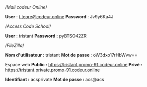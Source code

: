 /*Mail codeur Online*/

__User__ : t.teore@codeur.online
__Password__ : Jv9y6Ka4J

/*Access Code School*/

__User__ : tristant
__Password__ : pyBTSO42ZR

/*FileZilla*/

__Nom d'utilisateur :__ tristant
__Mot de passe :__ oW3dxo17rHbWvw==

Espace web
__Public :__ https://tristant.promo-91.codeur.online
__Privé :__ https://tristant.private.promo-91.codeur.online

__Identifiant :__ acsprivate
__Mot de passe :__ acs@acs